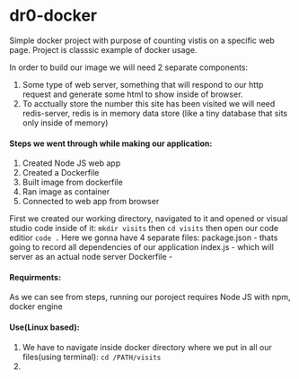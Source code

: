 # dr0-docker
Simple docker project with purpose of counting vistis on a specific web page.
Project is classsic example of docker usage.

In order to build our image we will need 2 separate components:
1. Some type of web server, something that will respond to our http request and generate some html to show inside of browser.
2. To acctually store the number this site has been visited we will need redis-server, redis is in memory data store (like a tiny database that sits only inside of memory)

#### Steps we went through while making our application:
1. Created Node JS web app
2. Created a Dockerfile
3. Built image from dockerfile
4. Ran image as container
5. Connected to web app from browser

First we created our working directory, navigated to it and opened or visual studio code inside of it:
`mkdir visits` then `cd visits` then open our code editior `code .`
Here we gonna have 4 separate files:
 package.json - thats going to record all dependencies of our application
 index.js - which will server as an actual node server
 Dockerfile - 

#### Requirments:
As we can see from steps, running our poroject requires Node JS with npm, docker engine

#### Use(Linux based):
1. We have to navigate inside docker directory where we put in all our files(using terminal):
 `cd /PATH/visits`
2. 


